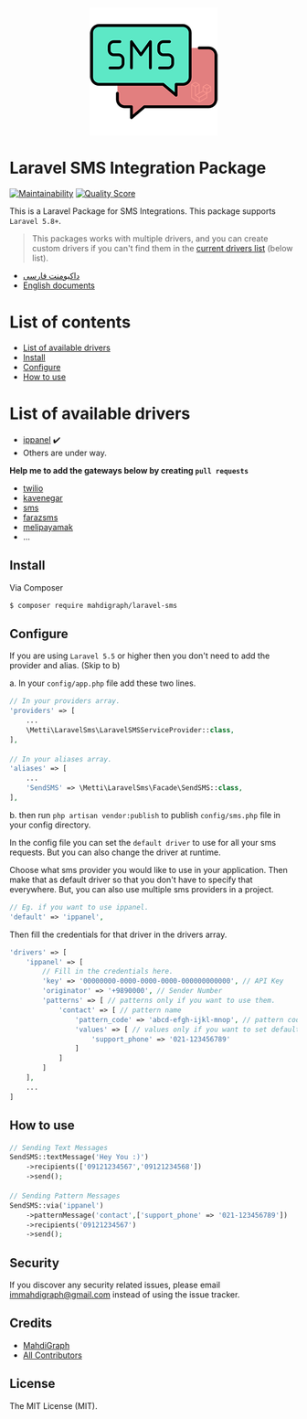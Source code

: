 <p style="display: flex;align-items: center;justify-content: center;"><img alt="Laravel SMS" src="resources/images/sms.png?raw=true"></p>



# Laravel SMS Integration Package

[![Maintainability](https://api.codeclimate.com/v1/badges/03c352daab19de73191a/maintainability)](https://codeclimate.com/github/MahdiGraph/laravel-sms/maintainability)
[![Quality Score][ico-code-quality]][link-code-quality]

This is a Laravel Package for SMS Integrations. This package supports `Laravel 5.8+`.

> This packages works with multiple drivers, and you can create custom drivers if you can't find them in the [current drivers list](#list-of-available-drivers) (below list).

- [داکیومنت فارسی][link-fa]
- [English documents][link-en]

# List of contents
- [List of available drivers](#list-of-available-drivers)
- [Install](#install)
- [Configure](#configure)
- [How to use](#how-to-use)

# List of available drivers

- [ippanel](https://ippanel.com/) :heavy_check_mark:
- Others are under way.

**Help me to add the gateways below by creating `pull requests`**

- [twilio](https://twilio.com)
- [kavenegar](https://kavenegar.com)
- [sms](https://sms.ir)
- [farazsms](https://farazsms.com)
- [melipayamak](https://melipayamak.com)
- ...

## Install

Via Composer

``` bash
$ composer require mahdigraph/laravel-sms
```

## Configure

If you are using `Laravel 5.5` or higher then you don't need to add the provider and alias. (Skip to b)

a. In your `config/app.php` file add these two lines.

```php
// In your providers array.
'providers' => [
    ...
    \Metti\LaravelSms\LaravelSMSServiceProvider::class,
],

// In your aliases array.
'aliases' => [
    ...
    'SendSMS' => \Metti\LaravelSms\Facade\SendSMS::class,
],
```

b. then run `php artisan vendor:publish` to publish `config/sms.php` file in your config directory.

In the config file you can set the `default driver` to use for all your sms requests. But you can also change the driver at runtime.

Choose what sms provider you would like to use in your application. Then make that as default driver so that you don't have to specify that everywhere. But, you can also use multiple sms providers in a project.

```php
// Eg. if you want to use ippanel.
'default' => 'ippanel',
```

Then fill the credentials for that driver in the drivers array.

```php
'drivers' => [
    'ippanel' => [
        // Fill in the credentials here.
        'key' => '00000000-0000-0000-0000-000000000000', // API Key
        'originator' => '+9890000', // Sender Number
        'patterns' => [ // patterns only if you want to use them.
            'contact' => [ // pattern name
                'pattern_code' => 'abcd-efgh-ijkl-mnop', // pattern code from your sms provider
                'values' => [ // values only if you want to set default values for your patterns.
                    'support_phone' => '021-123456789'
                ]
            ]
        ] 
    ],
    ...
]
```

## How to use
```php
// Sending Text Messages
SendSMS::textMessage('Hey You :)')
    ->recipients(['09121234567','09121234568'])
    ->send();

// Sending Pattern Messages
SendSMS::via('ippanel')
    ->patternMessage('contact',['support_phone' => '021-123456789'])
    ->recipients('09121234567')
    ->send();
```

## Security

If you discover any security related issues, please email immahdigraph@gmail.com instead of using the issue tracker.

## Credits

- [MahdiGraph][link-author]
- [All Contributors][link-contributors]

## License

The MIT License (MIT).

[ico-code-quality]: https://img.shields.io/scrutinizer/quality/g/mahdigraph/laravel-sms.svg?label=Code%20Quality&style=flat-square

[link-fa]: README-FA.md
[link-en]: README.md
[link-code-quality]: https://scrutinizer-ci.com/g/mahdigraph/laravel-sms
[link-author]: https://github.com/MahdiGraph
[link-contributors]: https://github.com/MahdiGraph/laravel-sms/graphs/contributors
